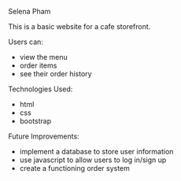 Selena Pham

This is a basic website for a cafe storefront.

Users can:
- view the menu
- order items
- see their order history

Technologies Used:
- html
- css
- bootstrap

Future Improvements:
- implement a database to store user information
- use javascript to allow users to log in/sign up
- create a functioning order system
